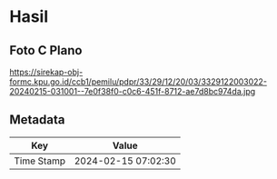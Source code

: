 # Hasil

## Foto C Plano

https://sirekap-obj-formc.kpu.go.id/ccb1/pemilu/pdpr/33/29/12/20/03/3329122003022-20240215-031001--7e0f38f0-c0c6-451f-8712-ae7d8bc974da.jpg


## Metadata

| Key        | Value               |
| ---------- | ------------------- |
| Time Stamp | 2024-02-15 07:02:30 |



